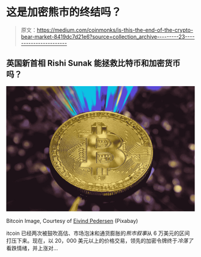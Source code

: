 # 这是加密熊市的终结吗？

> 原文：<https://medium.com/coinmonks/is-this-the-end-of-the-crypto-bear-market-8419dc7d21e6?source=collection_archive---------23----------------------->

## 英国新首相 Rishi Sunak 能拯救比特币和加密货币吗？

![](img/a10c2c78818ded4969227219d99fdb19.png)

Bitcoin Image, Courtesy of [Eivind Pedersen](https://pixabay.com/photos/currency-money-wealth-finance-3341499/) (Pixabay)

itcoin 已经两次被鼓吹高估、市场泡沫和通货膨胀的*熊市叙事*从 6 万美元的区间打压下来。现在，以 20，000 美元以上的价格交易，领先的加密令牌终于*冷落了*看跌情绪，并上涨对…